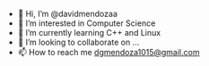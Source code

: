 - 👋 Hi, I’m @davidmendozaa
- 👀 I’m interested in Computer Science
- 🌱 I’m currently learning C++ and Linux
- 💞️ I’m looking to collaborate on ...
- 📫 How to reach me dgmendoza1015@gmail.com

<!---
davidmendozaa/davidmendozaa is a ✨ special ✨ repository because its `README.md` (this file) appears on your GitHub profile.
You can click the Preview link to take a look at your changes.
--->
